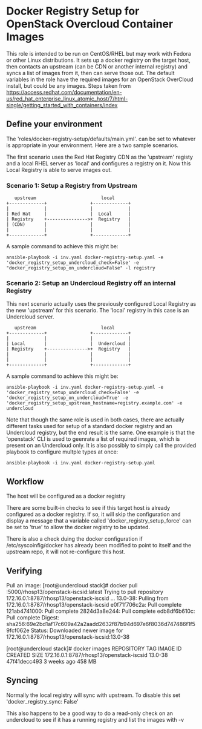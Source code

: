# Docker Registry Setup for OpenStack Overcloud Container Images
This role is intended to be run on CentOS/RHEL but may work with Fedora or other Linux distributions. It sets up a docker registry on the target host, then contacts an upstream (can be CDN or another internal registry) and syncs a list of images from it, then can serve those out. The default variables in the role have the required images for an OpenStack OverCloud install, but could be any images. Steps taken from https://access.redhat.com/documentation/en-us/red_hat_enterprise_linux_atomic_host/7/html-single/getting_started_with_containers/index

## Define your environment
The 'roles/docker-registry-setup/defaults/main.yml'. can be set to whatever is appropriate in your environment. Here are a two sample scenarios. 

The first scenario uses the Red Hat Registry CDN as the 'upstream' registy and a local RHEL server as 'local' and configures a registry on it. Now this Local Registry is able to serve images out.

### Scenario 1: Setup a Registry from Upstream
```
   upstream                        local
+-------------+                +-------------+
|             |                |             |
| Red Hat     |                |  Local      |
| Registry    +--------------->+  Registry   |
| (CDN)       |                |             |
|             |                |             |
+-------------+                +-------------+
```

A sample command to achieve this might be:
```
ansible-playbook -i inv.yaml docker-registry-setup.yaml -e 'docker_registry_setup_undercloud_check=False' -e "docker_registry_setup_on_undercloud=False" -l registry
```

### Scenario 2: Setup an Undercloud Registry off an internal Registry
This next scenario actually uses the previously configured Local Registry as the new 'upstream' for this scenario. The 'local' registry in this case is an Undercloud server. 

```
   upstream                        local
+-------------+                +-------------+
|             |                |             |
| Local       |                |  Undercloud |
| Registry    +--------------->+  Registry   |
|             |                |             |
|             |                |             |
+-------------+                +-------------+
```

A sample command to achieve this might be:
```
ansible-playbook -i inv.yaml docker-registry-setup.yaml -e 'docker_registry_setup_undercloud_check=False' -e 'docker_registry_setup_on_undercloud=True' -e 'docker_registry_setup_upstream_hostname=registry.example.com' -e undercloud
```
Note that though the same role is used in both cases, there are actually different tasks used for setup of a standard docker registry and an Undercloud registry, but the end result is the same. One example is that the 'openstack' CLI is used to geenrate a list of required images, which is present on an Undercloud only. It is also possibly to simply call the provided playbook to configure multple types at once:

```
ansible-playbook -i inv.yaml docker-registry-setup.yaml
```

## Workflow
The host will be configured as a docker registry

There are some built-in checks to see if this target host is already configured as a docker registry. If so, it will skip the configuration and display a message that a variable called 'docker_registry_setup_force' can be set to 'true' to allow the docker registry to be updated.

There is also a check duing the docker configuration if /etc/syscoinfig/docker has already been modified to point to itself and the upstream repo, it will not re-configure this host.

## Verifying
Pull an image:
[root@undercloud stack]# docker pull <hostname>:5000/rhosp13/openstack-iscsid:latest
Trying to pull repository 172.16.0.1:8787/rhosp13/openstack-iscsid ...
13.0-38: Pulling from 172.16.0.1:8787/rhosp13/openstack-iscsid
e0f71f706c2a: Pull complete
121ab4741000: Pull complete
2824d3a8e244: Pull complete
edb8df6b610c: Pull complete
Digest: sha256:69e2bd1af17c609a42a2aadd2632f87b94d697e6f8036d747486f1f59fcf062e
Status: Downloaded newer image for 172.16.0.1:8787/rhosp13/openstack-iscsid:13.0-38

[root@undercloud stack]# docker images
REPOSITORY                                 TAG                 IMAGE ID            CREATED             SIZE
172.16.0.1:8787/rhosp13/openstack-iscsid   13.0-38             47f41decc493        3 weeks ago         458 MB

## Syncing
Normally the local registry will sync with upstream. To disable this set 'docker_registry_sync: False'

This also happens to be a good way to do a read-only check on an undercloud to see if it has a running registry and list the images with -v
